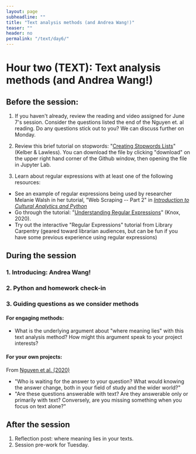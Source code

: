 ```yaml
---
layout: page
subheadline: ""
title: "Text analysis methods (and Andrea Wang!)"
teaser: ""
header: no
permalink: "/text/day6/"
---
```


# Hour two (TEXT): Text analysis methods (and Andrea Wang!)

## Before the session:
1. If you haven't already, review the reading and video assigned for June 7's session. Consider the questions listed the end of the Nguyen et. al reading. Do any questions stick out to you? We can discuss further on Monday.

1. Review this brief tutorial on stopwords: "[Creating Stopwords Lists](https://github.com/ithaka/constellate-notebooks/blob/master/Stopwords/creating-stopwords-list.ipynb)" (Kelber & Lawless). You can download the file by clicking "download" on the upper right hand corner of the Github window, then opening the file in Jupyter Lab.

2. Learn about regular expressions with at least one of the following resources:
  * See an example of regular expressions being used by researcher Melanie Walsh in her tutorial, "Web Scraping -- Part 2" in [*Introduction to Cultural Analytics and Python*](https://melaniewalsh.github.io/Intro-Cultural-Analytics/04-Data-Collection/03-Web-Scraping-Part2.html#regular-expressions)
  * Go through the tutorial: "[Understanding Regular Expressions](https://programminghistorian.org/en/lessons/understanding-regular-expressions)" (Knox, 2020).
  * Try out the interactive "Regular Expressions" tutorial from Library Carpentry (geared toward librarian audiences, but can be fun if you have some previous experience using regular expressions)


## During the session

### 1. Introducing: Andrea Wang!

### 2. Python and homework check-in

### 3. Guiding questions as we consider methods

#### For engaging methods:
* What is the underlying argument about "where meaning lies" with this text analysis method? How might this argument speak to your project interests?

#### For your own projects:
From [Nguyen et al. (2020)](https://www.frontiersin.org/articles/10.3389/frai.2020.00062/full)
* "Who is waiting for the answer to your question? What would knowing the answer change, both in your field of study and the wider world?"
* "Are these questions answerable with text? Are they answerable only or primarily with text? Conversely, are you missing something when you focus on text alone?"


## After the session
1. Reflection post: where meaning lies in your texts.
2. Session pre-work for Tuesday.
